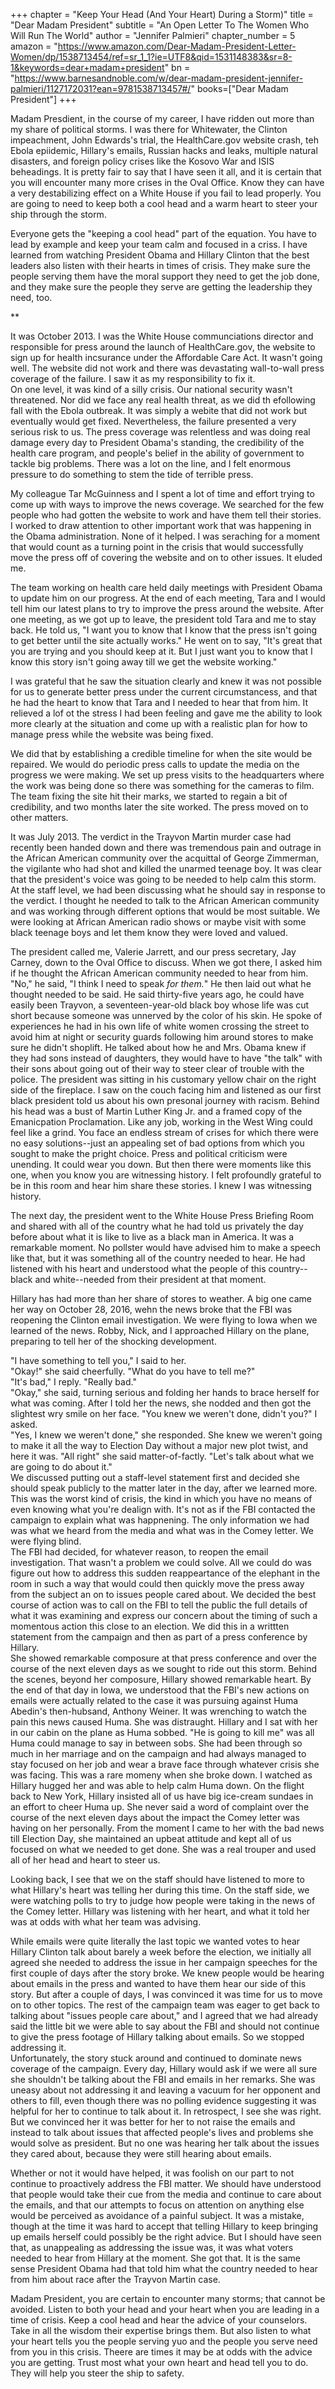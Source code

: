 
+++
chapter = "Keep Your Head (And Your Heart) During a Storm)"
title = "Dear Madam President"
subtitle = "An Open Letter To The Women Who Will Run The World"
author = "Jennifer Palmieri"
chapter_number = 5
amazon = "https://www.amazon.com/Dear-Madam-President-Letter-Women/dp/1538713454/ref=sr_1_1?ie=UTF8&qid=1531148383&sr=8-1&keywords=dear+madam+president"
bn = "https://www.barnesandnoble.com/w/dear-madam-president-jennifer-palmieri/1127172031?ean=9781538713457#/"
books=["Dear Madam President"]
+++

Madam Presdient, in the course of my career, I have ridden out more than my share of political storms. I was there for Whitewater, the Clinton impeachment, John Edwards's trial, the HealthCare.gov website crash, teh Ebola epiidemic, Hillary's emails, Russian hacks and leaks, multiple natural disasters, and foreign policy crises like the Kosovo War and ISIS beheadings. It is pretty fair to say that I have seen it all, and it is certain that you will encounter many more crises in the Oval Office. Know they can have a very destabilizing effect on a White House if you fail to lead properly. You are going to need to keep both a cool head and a warm heart to steer your ship through the storm.  
  
Everyone gets the "keeping a cool head" part of the equation. You have to lead by example and keep your team calm and focused in a criss. I have learned from watching President Obama and Hillary Clinton that the best leaders also listen with their hearts in times of crisis. They make sure the people serving them have the moral support they need to get the job done, and they make sure the people they serve are getting the leadership they need, too.  
  
**  
  
It was October 2013. I was the White House communciations director and responsible for press around the launch of HealthCare.gov, the website to sign up for health incsurance under the Affordable Care Act. It wasn't going well. The website did not work and there was devastating wall-to-wall press coverage of the failure. I saw it as my responsibility to fix it.  
  On one level, it was kind of a silly crisis. Our national security wasn't threatened. Nor did we face any real health threat, as we did th efollowing fall with the Ebola outbreak. It was simply a webite that did not work but eventually would get fixed. Nevertheless, the failure presented a very serious risk to us. The press coverage was relentless and was doing real damage every day to President Obama's standing, the credibility of the health care program, and people's belief in the ability of government to tackle big problems. There was a lot on the line, and I felt enormous pressure to do something to stem the tide of terrible press.  
    
My colleague Tar McGuinness and I spent a lot of time and effort trying to come up with ways to improve the news coverage. We searched for the few people who had gotten the website to work and have them tell their stories. I worked to draw attention to other important work that was happening in the Obama administration. None of it helped. I was seraching for a moment that would count as a turning point in the crisis that would successfully move the press off of covering the website and on to other issues. It eluded me.  
  
The team working on health care held daily meetings with President Obama to update him on our progress. At the end of each meeting, Tara and I would tell him our latest plans to try to improve the press around the website. After one meeting, as we got up to leave, the president told Tara and me to stay back. He told us, "I want you to know that I know that the press isn't going to get better until the site actually works." He went on to say, "It's great that you are trying and you should keep at it. But I just want you to know that I know this story isn't going away till we get the website working."  
  
I was grateful that he saw the situation clearly and knew it was not possible for us to generate better press under the current circumstancess, and that he had the heart to know that Tara and I needed to hear that from him. It relieved a lof ot the stress I had been feeling and gave me the ability to look more clearly at the situation and come up with a realistic plan for how to manage press while the website was being fixed.   
  
We did that by establishing a credible timeline for when the site would be repaired. We would do periodic press calls to update the media on the progress we were making. We set up press visits to the headquarters where the work was being done so there was something for the cameras to film. The team fixing the site hit their marks, we started to regain a bit of credibility, and two months later the site worked. The press moved on to other matters.  
  
It was July 2013. The verdict in the Trayvon Martin murder case had recently been handed down and there was tremendous pain and outrage in the African American community over the acquittal of George Zimmerman, the vigilante who had shot and killed the unarmed teenage boy. It was clear that the president's voice was going to be needed to help calm this storm. At the staff level, we had been discussing what he should say in response to the verdict. I thought he needed to talk to the African American community and was working through different options that would be most suitable. We were looking at African American radio shows or maybe visit with some black teenage boys and let them know they were loved and valued.  
  
The president called me, Valerie Jarrett, and our press secretary, Jay Carney, down to the Oval Office to discuss. When we got there, I asked him if he thought the African American community needed to hear from him. "No," he said, "I think I need to speak _for them._" He then laid out what he thought needed to be said. He said thirty-five years ago, he could have easily been Trayvon, a seventeen-year-old black boy whose life was cut short because someone was unnerved by the color of his skin. He spoke of experiences he had in his own life of white women crossing the street to avoid him at night or security guards following him around stores to make sure he didn't shoplift. He talked about how he and Mrs. Obama knew if they had sons instead of daughters, they would have to have "the talk" with their sons about going out of their way to steer clear of trouble with the police. The president was sitting in his customary yellow chair on the right side of the fireplace. I saw on the couch facing him and listened as our first black president told us about his own presonal journey with racism. Behind his head was a bust of Martin Luther King Jr. and a framed copy of the Emanicpation Proclamation. Like any job, working in the West Wing could feel like a grind. You face an endless stream of crises for which there were no easy solutions--just an appealing set of bad options from which you sought to make the pright choice. Press and political criticism were unending. It could wear you down. But then there were moments like this one, when you know you are witnessing history. I felt profoundly grateful to be in this room and hear him share these stories. I knew I was witnessing history.  
  
The next day, the president went to the White House Press Briefing Room and shared with all of the country what he had told us privately the day before about what it is like to live as a black man in America. It was a remarkable moment. No pollster would have advised him to make a speech like that, but it was something all of the country needed to hear. He had listened with his heart and understood what the people of this country--black and white--needed from their president at that moment.  
  
Hillary has had more than her share of stores to weather. A big one came her way on October 28, 2016, wehn the news broke that the FBI was reopening the Clinton email investigation. We were flying to Iowa when we learned of the news. Robby, Nick, and I approached Hillary on the plane, preparing to tell her of the shocking development.  
  
"I have something to tell you," I said to her.  
"Okay!" she said cheerfully. "What do you have to tell me?"  
"It's bad," I reply. "Really bad."  
"Okay," she said, turning serious and folding her hands to brace herself for what was coming. After I told her the news, she nodded and then got the slightest wry smile on her face. "You knew we weren't done, didn't you?" I asked.  
"Yes, I knew we weren't done," she responded. She knew we weren't going to make it all the way to Election Day without a major new plot twist, and here it was. "All right" she said matter-of-factly. "Let's talk about what we are going to do about it."  
We discussed putting out a staff-level statement first and decided she should speak publicly to the matter later in the day, after we learned more. This was the worst kind of crisis, the kind in which you have no means of even knowing what you're dealign with. It's not as if the FBI contacted the campaign to explain what was happnening. The only information we had was what we heard from the media and what was in the Comey letter. We were flying blind.  
The FBI had decided, for whatever reason, to reopen the email investigation. That wasn't a problem we could solve. All we could do was figure out how to address this sudden reappeartance of the elephant in the room in such a way that would could then quickly move the press away from the subject an on to issues people cared about. We decided the best course of action was to call on the FBI to tell the public the full details of what it was examining and express our concern about the timing of such a momentous action this close to an election. We did this in a writtten statement from the campaign and then as part of a press conference by Hillary.  
She showed remarkable composure at that press conference and over the course of the next eleven days as we sought to ride out this storm. Behind the scenes, beyond her composure, Hillary showed remarkable heart. By the end of that day in Iowa, we understood that the FBI's new actions on emails were actually related to the case it was pursuing against Huma Abedin's then-hubsand, Anthony Weiner. It was wrenching to watch the pain this news caused Huma. She was distraught. Hillary and I sat with her in our cabin on the plane as Huma sobbed. "He is going to kill me" was all Huma could manage to say in between sobs. She had been through so much in her marriage and on the campaign and had always managed to stay focused on her job and wear a brave face through whatever crisis she was facing. This was a rare momeny when she broke down. I watched as Hillary hugged her and was able to help calm Huma down. On the flight back to New York, Hillary insisted all of us have big ice-cream sundaes in an effort to cheer Huma up. She never said a word of complaint over the course of the next eleven days about the impact the Comey letter was having on her personally. From the moment I came to her with the bad news till Election Day, she maintained an upbeat attitude and kept all of us focused on what we needed to get done. She was a real trouper and used all of her head and heart to steer us.  
  
Looking back, I see that we on the staff should have listened to more to what Hillary's heart was telling her during this time. On the staff side, we were watching polls to try to judge how people were taking in the news of the Comey letter. Hillary was listening with her heart, and what it told her was at odds with what her team was advising.  
  
While emails were quite literally the last topic we wanted votes to hear Hillary Clinton talk about barely a week before the election, we initially all agreed she needed to address the issue in her campaign speeches for the first couple of days after the story broke. We knew people would be hearing about emails in the press and wanted to have them hear our side of this story. But after a couple of days, I was convinced it was time for us to move on to other topics. The rest of the campaign team was eager to get back to talking about "issues people care about," and I agreed that we had already said the little bit we were able to say about the FBI and should not continue to give the press footage of Hillary talking about emails. So we stopped addressing it.  
Unfortunately, the story stuck around and continued to dominate news coverage of the campaign. Every day, Hillary would ask if we were all sure she shouldn't be talking about the FBI and emails in her remarks. She was uneasy about not addressing it and leaving a vacuum for her opponent and others to fill, even though there was no polling evidence suggesting it was helpful for her to continue to talk about it. In retrospect, I see she was right. But we convinced her it was better for her to not raise the emails and instead to talk about issues that affected people's lives and problems she would solve as president. But no one was hearing her talk about the issues they cared about, because they were still hearing about emails.  
  
Whether or not it would have helped, it was foolish on our part to not continue to proactively address the FBI matter. We should have understood that people would take their cue from the media and continue to care about the emails, and that our attempts to focus on attention on anything else would be perceived as avoidance of a painful subject. It was a mistake, though at the time it was hard to accept that telling Hillary to keep bringing up emails herself could possibly be the right advice. But I should have seen that, as unappealing as addressing the issue was, it was what voters needed to hear from Hillary at the moment. She got that. It is the same sense President Obama had that told him what the country needed to hear from him about race after the Trayvon Martin case.  
  
Madam President, you are certain to encounter many storms; that cannot be avoided. Listen to both your head and your heart when you are leading in a time of crisis. Keep a cool head and hear the advice of your counselors. Take in all the wisdom their expertise brings them. But also listen to what your heart tells you the people serving yuo and the people you serve need from you in this crisis. Theere are times it may be at odds with the advice you are getting. Trust most what your own heart and head tell you to do. They will help you steer the ship to safety. 
